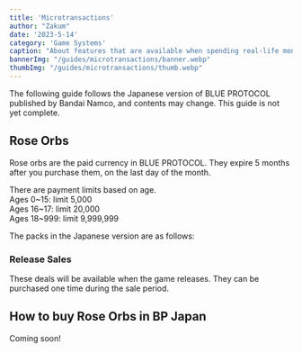 ```yaml
---
title: 'Microtransactions'
author: "Zakum"
date: '2023-5-14'
category: 'Game Systems'
caption: "About features that are available when spending real-life money."
bannerImg: "/guides/microtransactions/banner.webp"
thumbImg: "/guides/microtransactions/thumb.webp"
---
```


<script>
    import StickyNote from "$lib/components/StickyNote.svelte";
    import RoseOrbPacks from "./components/RoseOrbPacks.svelte";
    import RoseOrbPacksOptions from "./components/RoseOrbPacksOptions.svelte";
</script>

<StickyNote type="warning">
    The following guide follows the Japanese version of BLUE PROTOCOL published by Bandai Namco, and contents may change.
</StickyNote>
<StickyNote type="warning">
    This guide is not yet complete.
</StickyNote>

## Rose Orbs
Rose orbs are the paid currency in BLUE PROTOCOL. They expire 5 months after you purchase them, on the last day of the month.

<StickyNote type="note">
    There are payment limits based on age.<br />
    Ages 0~15: limit 5,000<br />
    Ages 16~17: limit 20,000<br />
    Ages 18~999: limit 9,999,999
</StickyNote>

The packs in the Japanese version are as follows:

<RoseOrbPacksOptions />
<RoseOrbPacks />

### Release Sales
These deals will be available when the game releases. They can be purchased one time during the sale period.

<RoseOrbPacks releaseSales />

<!-- ## Gacha -->
<!-- ## Season Pass -->
<!-- ## BP Points -->

## How to buy Rose Orbs in BP Japan
Coming soon!
<!-- The following payment methods are supported:
- AliPay
- AmericanExpress
- au/uq mobile
- docomo pay
- JCB
- MasterCard
- PayPay
- RakutenPay
- SoftBank
- Visa
- WebMoney -->